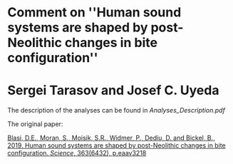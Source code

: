 # Comment on ''Human sound systems are shaped by post-Neolithic changes in bite configuration''
# Sergei Tarasov and Josef C. Uyeda

The description of the analyses can be found in *Analyses_Description.pdf*

The original paper:

[Blasi, D.E., Moran, S., Moisik, S.R., Widmer, P., Dediu, D. and Bickel, B., 2019. Human sound systems are shaped by post-Neolithic changes in bite configuration. *Science*, 363(6432), p.eaav3218](https://science.sciencemag.org/content/363/6432/eaav3218)
